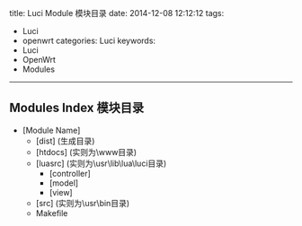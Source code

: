 title: Luci Module 模块目录
date: 2014-12-08 12:12:12
tags:
  - Luci
  - openwrt
categories: Luci
keywords:
  - Luci
  - OpenWrt
  - Modules
---

## Modules Index 模块目录

- \[Module Name\]
	- \[dist\] (生成目录)
	- \[htdocs\] (实则为\www目录)
	- \[luasrc\] (实则为\usr\lib\lua\luci目录)
		- \[controller\]
		- \[model\]
		- \[view\]
	- \[src\] (实则为\usr\bin目录)
	- Makefile
